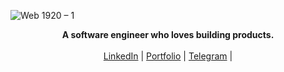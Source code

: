 ![Web 1920 – 1](https://github.com/FerNikoMF/FerNikoMF/assets/76095334/610a199c-fda6-41fa-a5e8-6e217602f919)

<p align="center">
  <b>A software engineer who loves building products.</b><br> <br>
  <a href="https://www.linkedin.com/in/firdavs-muzafarov/" target="_blank">LinkedIn</a> |
  <a href="https://onef.uz/" target="_blank">Portfolio</a> |
  <a href="https://t.me/Redcore9" target="_blank">Telegram</a> |
  <br><br>
</p>

<!--
**chetanverma16/chetanverma16** is a ✨ _special_ ✨ repository because its `README.md` (this file) appears on your GitHub profile.

Here are some ideas to get you started:

- 🔭 I’m currently working on ...
- 🌱 I’m currently learning ...
- 👯 I’m looking to collaborate on ...
- 🤔 I’m looking for help with ...
- 💬 Ask me about ...
- 📫 How to reach me: ...
- 😄 Pronouns: ...
- ⚡ Fun fact: ...
-->
